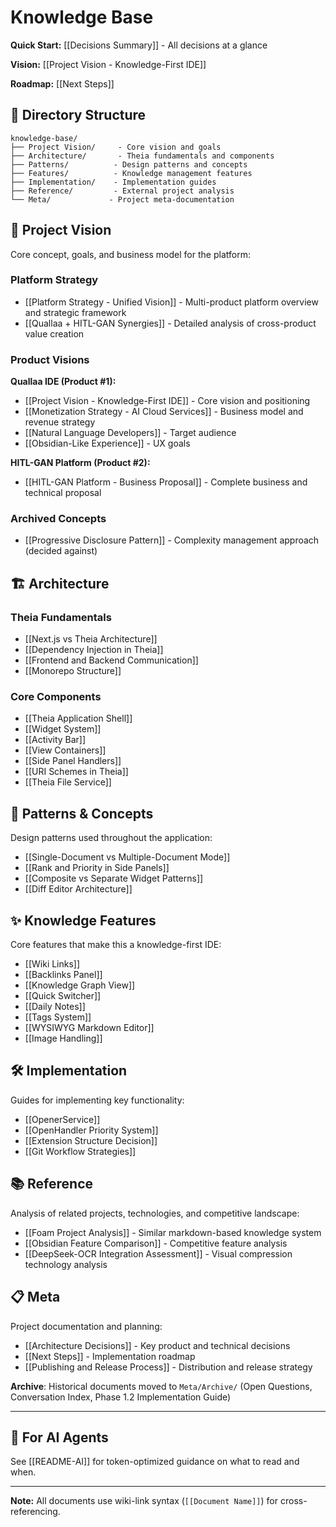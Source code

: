 # Knowledge Base

**Quick Start:** [[Decisions Summary]] - All decisions at a glance

**Vision:** [[Project Vision - Knowledge-First IDE]]

**Roadmap:** [[Next Steps]]

## 📁 Directory Structure

```
knowledge-base/
├── Project Vision/     - Core vision and goals
├── Architecture/       - Theia fundamentals and components
├── Patterns/          - Design patterns and concepts
├── Features/          - Knowledge management features
├── Implementation/    - Implementation guides
├── Reference/         - External project analysis
└── Meta/             - Project meta-documentation
```

## 🎯 Project Vision

Core concept, goals, and business model for the platform:

### Platform Strategy

- [[Platform Strategy - Unified Vision]] - Multi-product platform overview and
  strategic framework
- [[Quallaa + HITL-GAN Synergies]] - Detailed analysis of cross-product value
  creation

### Product Visions

**Quallaa IDE (Product #1):**

- [[Project Vision - Knowledge-First IDE]] - Core vision and positioning
- [[Monetization Strategy - AI Cloud Services]] - Business model and revenue
  strategy
- [[Natural Language Developers]] - Target audience
- [[Obsidian-Like Experience]] - UX goals

**HITL-GAN Platform (Product #2):**

- [[HITL-GAN Platform - Business Proposal]] - Complete business and technical
  proposal

### Archived Concepts

- [[Progressive Disclosure Pattern]] - Complexity management approach (decided
  against)

## 🏗️ Architecture

### Theia Fundamentals

- [[Next.js vs Theia Architecture]]
- [[Dependency Injection in Theia]]
- [[Frontend and Backend Communication]]
- [[Monorepo Structure]]

### Core Components

- [[Theia Application Shell]]
- [[Widget System]]
- [[Activity Bar]]
- [[View Containers]]
- [[Side Panel Handlers]]
- [[URI Schemes in Theia]]
- [[Theia File Service]]

## 🎨 Patterns & Concepts

Design patterns used throughout the application:

- [[Single-Document vs Multiple-Document Mode]]
- [[Rank and Priority in Side Panels]]
- [[Composite vs Separate Widget Patterns]]
- [[Diff Editor Architecture]]

## ✨ Knowledge Features

Core features that make this a knowledge-first IDE:

- [[Wiki Links]]
- [[Backlinks Panel]]
- [[Knowledge Graph View]]
- [[Quick Switcher]]
- [[Daily Notes]]
- [[Tags System]]
- [[WYSIWYG Markdown Editor]]
- [[Image Handling]]

## 🛠️ Implementation

Guides for implementing key functionality:

- [[OpenerService]]
- [[OpenHandler Priority System]]
- [[Extension Structure Decision]]
- [[Git Workflow Strategies]]

## 📚 Reference

Analysis of related projects, technologies, and competitive landscape:

- [[Foam Project Analysis]] - Similar markdown-based knowledge system
- [[Obsidian Feature Comparison]] - Competitive feature analysis
- [[DeepSeek-OCR Integration Assessment]] - Visual compression technology
  analysis

## 📋 Meta

Project documentation and planning:

- [[Architecture Decisions]] - Key product and technical decisions
- [[Next Steps]] - Implementation roadmap
- [[Publishing and Release Process]] - Distribution and release strategy

**Archive**: Historical documents moved to `Meta/Archive/` (Open Questions,
Conversation Index, Phase 1.2 Implementation Guide)

---

## 🤖 For AI Agents

See [[README-AI]] for token-optimized guidance on what to read and when.

---

**Note:** All documents use wiki-link syntax (`[[Document Name]]`) for
cross-referencing.
